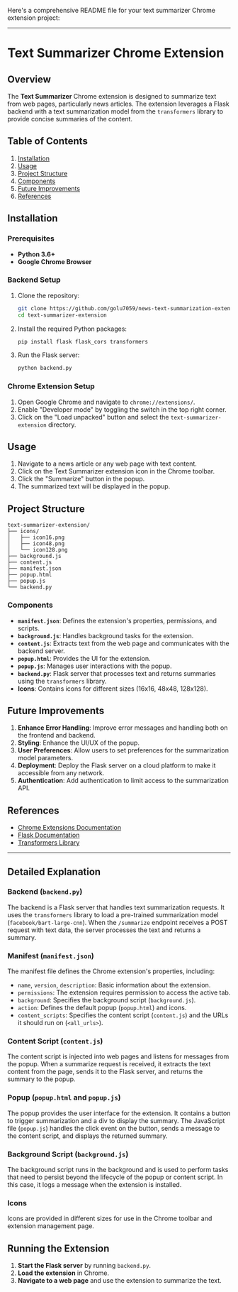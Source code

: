 Here's a comprehensive README file for your text summarizer Chrome extension project:

---

# Text Summarizer Chrome Extension

## Overview

The **Text Summarizer** Chrome extension is designed to summarize text from web pages, particularly news articles. The extension leverages a Flask backend with a text summarization model from the `transformers` library to provide concise summaries of the content.

## Table of Contents

1. [Installation](#installation)
2. [Usage](#usage)
3. [Project Structure](#project-structure)
4. [Components](#components)
5. [Future Improvements](#future-improvements)
6. [References](#references)

## Installation

### Prerequisites

- **Python 3.6+**
- **Google Chrome Browser**

### Backend Setup

1. Clone the repository:
   ```bash
   git clone https://github.com/golu7059/news-text-summarization-extension.git
   cd text-summarizer-extension
   ```

2. Install the required Python packages:
   ```bash
   pip install flask flask_cors transformers
   ```

3. Run the Flask server:
   ```bash
   python backend.py
   ```

### Chrome Extension Setup

1. Open Google Chrome and navigate to `chrome://extensions/`.
2. Enable "Developer mode" by toggling the switch in the top right corner.
3. Click on the "Load unpacked" button and select the `text-summarizer-extension` directory.

## Usage

1. Navigate to a news article or any web page with text content.
2. Click on the Text Summarizer extension icon in the Chrome toolbar.
3. Click the "Summarize" button in the popup.
4. The summarized text will be displayed in the popup.

## Project Structure

```plaintext
text-summarizer-extension/
├── icons/
│   ├── icon16.png
│   ├── icon48.png
│   └── icon128.png
├── background.js
├── content.js
├── manifest.json
├── popup.html
├── popup.js
└── backend.py
```

### Components

- **`manifest.json`**: Defines the extension's properties, permissions, and scripts.
- **`background.js`**: Handles background tasks for the extension.
- **`content.js`**: Extracts text from the web page and communicates with the backend server.
- **`popup.html`**: Provides the UI for the extension.
- **`popup.js`**: Manages user interactions with the popup.
- **`backend.py`**: Flask server that processes text and returns summaries using the `transformers` library.
- **Icons**: Contains icons for different sizes (16x16, 48x48, 128x128).

## Future Improvements

1. **Enhance Error Handling**: Improve error messages and handling both on the frontend and backend.
2. **Styling**: Enhance the UI/UX of the popup.
3. **User Preferences**: Allow users to set preferences for the summarization model parameters.
4. **Deployment**: Deploy the Flask server on a cloud platform to make it accessible from any network.
5. **Authentication**: Add authentication to limit access to the summarization API.

## References

- [Chrome Extensions Documentation](https://developer.chrome.com/docs/extensions/mv3/)
- [Flask Documentation](https://flask.palletsprojects.com/)
- [Transformers Library](https://huggingface.co/transformers/)

---

## Detailed Explanation

### Backend (`backend.py`)

The backend is a Flask server that handles text summarization requests. It uses the `transformers` library to load a pre-trained summarization model (`facebook/bart-large-cnn`). When the `/summarize` endpoint receives a POST request with text data, the server processes the text and returns a summary.

### Manifest (`manifest.json`)

The manifest file defines the Chrome extension's properties, including:
- `name`, `version`, `description`: Basic information about the extension.
- `permissions`: The extension requires permission to access the active tab.
- `background`: Specifies the background script (`background.js`).
- `action`: Defines the default popup (`popup.html`) and icons.
- `content_scripts`: Specifies the content script (`content.js`) and the URLs it should run on (`<all_urls>`).

### Content Script (`content.js`)

The content script is injected into web pages and listens for messages from the popup. When a summarize request is received, it extracts the text content from the page, sends it to the Flask server, and returns the summary to the popup.

### Popup (`popup.html` and `popup.js`)

The popup provides the user interface for the extension. It contains a button to trigger summarization and a div to display the summary. The JavaScript file (`popup.js`) handles the click event on the button, sends a message to the content script, and displays the returned summary.

### Background Script (`background.js`)

The background script runs in the background and is used to perform tasks that need to persist beyond the lifecycle of the popup or content script. In this case, it logs a message when the extension is installed.

### Icons

Icons are provided in different sizes for use in the Chrome toolbar and extension management page.

## Running the Extension

1. **Start the Flask server** by running `backend.py`.
2. **Load the extension** in Chrome.
3. **Navigate to a web page** and use the extension to summarize the text.
